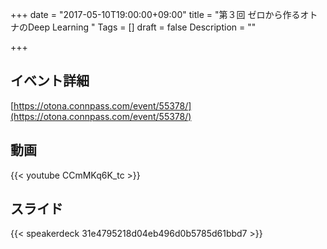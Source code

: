 +++
date = "2017-05-10T19:00:00+09:00"
title = "第３回 ゼロから作るオトナのDeep Learning "
Tags = []
draft = false
Description = ""

+++

## イベント詳細

[https://otona.connpass.com/event/55378/](https://otona.connpass.com/event/55378/)

## 動画

{{< youtube CCmMKq6K_tc >}}

## スライド

{{< speakerdeck 31e4795218d04eb496d0b5785d61bbd7 >}}
